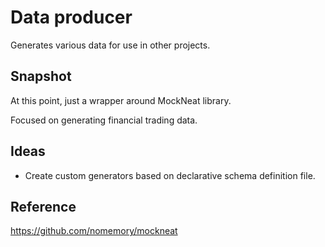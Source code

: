 Data producer
=============
Generates various data for use in other projects.

Snapshot
--------
At this point, just a wrapper around MockNeat library.

Focused on generating financial trading data.   

Ideas
-----
* Create custom generators based on declarative schema definition file.

Reference
---------
https://github.com/nomemory/mockneat

